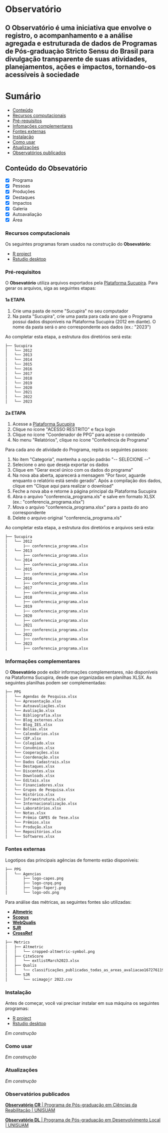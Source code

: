 # Observatório

## O **Observatório** é uma iniciativa que envolve o registro, o acompanhamento e a análise agregada e estruturada de dados de Programas de Pós-graduaçào Stricto Sensu do Brasil para divulgação transparente de suas atividades, planejamentos, ações e impactos, tornando-os acessíveis à sociedade

Sumário
=================
<!--ts-->
   * [Conteúdo](#conteudo)
   * [Recursos computacionais](#recursos)
   * [Pré-requisitos](#pre-requisitos)
   * [Infomações complementares](#complementos)
   * [Fontes externas](#fontes-externas)
   * [Instalação](#instalacao)
   * [Como usar](#como-usar)
   * [Atualizações](#atualizacao)
   * [Observatórios publicados](#observatorios)
<!--te-->

## Conteúdo do **Obsevatório**

- [x] Programa
- [x] Pessoas
- [x] Produções
- [x] Destaques
- [x] Impactos
- [x] Galeria
- [x] Autoavaliação
- [x] Área

### Recursos computacionais

Os seguintes programas foram usados na construção do **Obsevatório**:

- [R project](https://www.r-project.org)
- [Rstudio desktop](https://posit.co/download/rstudio-desktop/)

### Pré-requisitos

O **Obsevatório** utiliza arquivos exportados pela [Plataforma Sucupira](https://sucupira.capes.gov.br/sucupira/). Para gerar os arquivos, siga as seguintes etapas:

#### 1a ETAPA

1. Crie uma pasta de nome "Sucupira" no seu computador
2. Na pasta "Sucupira", crie uma pasta para cada ano que o Programa possui dados disponíveis na Plataforma Sucupira (2012 em diante). O nome da pasta será o ano correspondente aos dados (ex.: "2023")

Ao completar esta etapa, a estrutura dos diretórios será esta:

```bash
├── Sucupira
│   └── 2012
│   └── 2013
│   └── 2014
│   └── 2015
│   └── 2016
│   └── 2017
│   └── 2018
│   └── 2019
│   └── 2020
│   └── 2021
│   └── 2022
│   └── 2023
```

#### 2a ETAPA

1. Acesse a [Plataforma Sucupira](https://sucupira.capes.gov.br/sucupira/)
2. Clique no ícone "ACESSO RESTRITO" e faça login
3. Clique no ícone "Coordenador de PPG" para acesse o conteúdo
4. No menu "Relatórios", clique no ícone "Conferência de Programa"

Para cada ano de atividade do Programa, repita os seguintes passos:
1. No item "Categoria", mantenha a opção padrão "-- SELECIONE --"
2. Selecione o ano que deseja exportar os dados
3. Clique em "Gerar excel único com os dados do programa"
4. Na nova aba aberta, aparecerá a mensagem "Por favor, aguarde enquanto o relatório está sendo gerado". Após a compilação dos dados, clique em "Clique aqui para realizar o download"
5. Feche a nova aba e retorne à página principal da Plataforma Sucupira
6. Abra o arquivo "conferencia_programa.xls" e salve em formato XLSX (ex.: "conferencia_programa.xlsx")
7. Mova o arquivo "conferencia_programa.xlsx" para a pasta do ano correspondente
8. Delete o arquivo original "conferencia_programa.xls"

Ao completar esta etapa, a estrutura dos diretórios e arquivos será esta:

```bash
├── Sucupira
│   └── 2012
│       ├── conferencia_programa.xlsx
│   └── 2013
│       ├── conferencia_programa.xlsx
│   └── 2014
│       ├── conferencia_programa.xlsx
│   └── 2015
│       ├── conferencia_programa.xlsx
│   └── 2016
│       ├── conferencia_programa.xlsx
│   └── 2017
│       ├── conferencia_programa.xlsx
│   └── 2018
│       ├── conferencia_programa.xlsx
│   └── 2019
│       ├── conferencia_programa.xlsx
│   └── 2020
│       ├── conferencia_programa.xlsx
│   └── 2021
│       ├── conferencia_programa.xlsx
│   └── 2022
│       ├── conferencia_programa.xlsx
│   └── 2023
│       ├── conferencia_programa.xlsx
```

### Informações complementares

O **Obsevatório** pode exibir informações complementares, não disponíveis na Plataforma Sucupira, desde que organizadas em planilhas XLSX. As seguintes planilhas podem ser complementadas:

```bash
├── PPG
│   └── Agendas de Pesquisa.xlsx
│   └── Apresentação.xlsx
│   └── Autoavaliações.xlsx
│   └── Avaliação.xlsx
│   └── Bibliografia.xlsx
│   └── Blog_externos.xlsx
│   └── Blog_IES.xlsx
│   └── Bolsas.xlsx
│   └── Calendários.xlsx
│   └── CEP.xlsx
│   └── Colegiado.xlsx
│   └── Convênios.xlsx
│   └── Cooperações.xlsx
│   └── Coordenação.xlsx
│   └── Dados Cadastrais.xlsx
│   └── Destaques.xlsx
│   └── Discentes.xlsx
│   └── Downloads.xlsx
│   └── Editais.xlsx
│   └── Financiadores.xlsx
│   └── Grupos de Pesquisa.xlsx
│   └── Histórico.xlsx
│   └── Infraestrutura.xlsx
│   └── Internacionalização.xlsx
│   └── Laboratórios.xlsx
│   └── Notas.xlsx
│   └── Prêmio CAPES de Tese.xlsx
│   └── Prêmios.xlsx
│   └── Produção.xlsx
│   └── Repositórios.xlsx
│   └── Softwares.xlsx
```

### Fontes externas

Logotipos das principais agências de fomento estào disponíveis:

```bash
├── PPG
│   └── Agencias
│       ├── logo-capes.png
│       ├── logo-cnpq.png
│       ├── logo-faperj.png
│       └── logo-ods.png
```

Para análise das métricas, as seguintes fontes são utilizadas:

- [**Altmetric**](https://www.altmetric.com)
- [**Scopus**](https://www.scopus.com/home.uri)
- [**WebQualis**](https://sucupira.capes.gov.br/sucupira/public/consultas/coleta/veiculoPublicacaoQualis/listaConsultaGeralPeriodicos.jsf)
- [**SJR**](https://www.scimagojr.com)
- [**CrossRef**](https://www.crossref.org)

```bash
├── Metrics
│   ├── Altmetric
│   │   └── cropped-altmetric-symbol.png
│   ├── CiteScore
│   │   └── extlistMarch2023.xlsx
│   ├── Qualis
│   │   └── classificações_publicadas_todas_as_areas_avaliacao1672761192111.xlsx
│   └── SJR
│       └── scimagojr 2022.csv
```

### Instalação

Antes de começar, você vai precisar instalar em sua máquina os seguintes programas:

- [R project](https://www.r-project.org)
- [Rstudio desktop](https://posit.co/download/rstudio-desktop/)

*Em construção*

### Como usar

*Em construção*

### Atualizações

*Em construção*

### Observatórios publicados

[**Observatório CR** | Programa de Pós-graduação em Ciências da Reabilitação | UNISUAM](https://ppgcr-unisuam.github.io/observatoriocr)

[**Observatório DL** | Programa de Pós-graduação em Desenvolvimento Local | UNISUAM](https://ppgdl-unisuam.github.io/observatoriodl)
